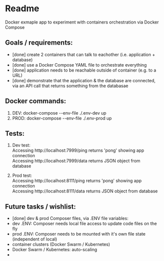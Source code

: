 # Readme
Docker exmaple app to experiment with containers orchestration via Docker Compose


## Goals / requirements:
- [done] create 2 containers that can talk to eachother (i.e. application + database)  
- [done] use a Docker Compose YAML file to orchestrate everything
- [done] application needs to be reachable outside of container (e.g. to a URL)
- [done] demonstrate that the application & the database are connected, via an API call that returns something from the databasae


## Docker commands:
1. DEV: docker-compose --env-file ./.env-dev up
2. PROD: docker-compose --env-file ./.env-prod up


## Tests:  
1. Dev test:  
Accessing http://localhost:7999/ping returns 'pong' showing app connection  
Accessing http://localhost:7999/data returns JSON object from database

2. Prod test:  
Accessing http://localhost:8111/ping returns 'pong' showing app connection  
Accessing http://localhost:8111/data returns JSON object from database


## Future tasks / wishlist:  
- [done] dev & prod Composer files, via .ENV file variables:
- dev .ENV: Composer needs local file access to update code files on the fly
- prod .ENV: Composer needs to be mounted with it's own file state (independent of local)
- container clusters (Docker Swarm / Kubernetes)  
- Docker Swarm / Kubernetes: auto-scaling  
- 